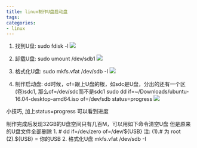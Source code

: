 ```yaml
---
title: linux制作U盘启动盘
tags:
categories:
- linux
---
```

1. 找到U盘:
sudo fdisk -l
![](fdisk.png)

2. 卸载U盘:
sudo umount /dev/sdb1
![](umount.png)

3. 格式化U盘:
sudo mkfs.vfat /dev/sdb -I
![](mkfs.png)

4. 制作启动盘:
dd时候，of=跟上U盘的根，如sdc是U盘，分出的还有一个区(卷)sdc1, 那么of=/dev/sdc而不是sdc1
sudo dd if=~/Downloads/ubuntu-16.04-desktop-amd64.iso of=/dev/sdb status=progress
![](dd.png)

小技巧, 加上status=progress 可以看到进度

制作完成后发现32GB的U盘空间只有几百M，可以用如下命令清空U盘
但是原来的U盘文件全部删除
	1. # dd if=/dev/zero of=/dev/${USB}
	注:
	(1).# 为 root
	(2).${USB} = 你的USB
	2. 格式化U盘
	mkfs.vfat /dev/sdb -I
